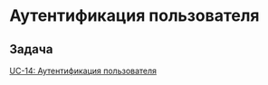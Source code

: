 # Аутентификация пользователя

## Задача

[UC-14: Аутентификация пользователя](../requirements.md#_20)